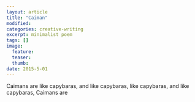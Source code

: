 ```yaml
---
layout: article
title: "Caiman"
modified:
categories: creative-writing
excerpt: minimalist poem
tags: []
image:
  feature:
  teaser:
  thumb:
date: 2015-5-01
---
```

Caimans are like capybaras, and
            like capybaras,
            like capybaras,
                            and
            like capybaras,
Caimans are
